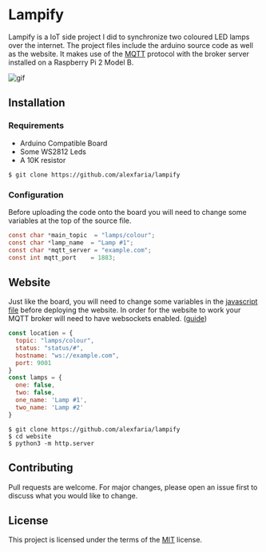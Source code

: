 # Lampify 

Lampify is a IoT side project I did to synchronize two coloured LED lamps over the internet. The project files include 
the arduino source code as well as the website.
It makes use of the [MQTT](http://mqtt.org/) protocol with the broker server installed on a Raspberry Pi 2 Model B.

![gif](https://i.imgur.com/TFtsq51.gif)

## Installation

### Requirements
* Arduino Compatible Board
* Some WS2812 Leds
* A 10K resistor

`$ git clone https://github.com/alexfaria/lampify`

### Configuration

Before uploading the code onto the board you will need to change some variables at the top of the source file.
 ```c
 const char *main_topic  = "lamps/colour";
 const char *lamp_name 	= "Lamp #1";
 const char *mqtt_server = "example.com";
 const int mqtt_port 	= 1883;
 ```

## Website

Just like the board, you will need to change some variables in the [javascript file](https://github.com/alexfaria/lampify/blob/master/website/include/script.js)
before deploying the website. In order for the website to work your MQTT broker will need to have websockets enabled. ([guide](https://tech.scargill.net/mosquitto-and-web-sockets/))

```javascript
const location = {
  topic: "lamps/colour",
  status: "status/#",
  hostname: "ws://example.com",
  port: 9001
}
const lamps = {
  one: false,
  two: false,
  one_name: 'Lamp #1',
  two_name: 'Lamp #2'
}
```

```
$ git clone https://github.com/alexfaria/lampify
$ cd website
$ python3 -m http.server
```

## Contributing
Pull requests are welcome. For major changes, please open an issue first to discuss what you would like to change.

## License
This project is licensed under the terms of the [MIT](https://github.com/alexfaria/lampify/blob/master/LICENSE.md)  license.

